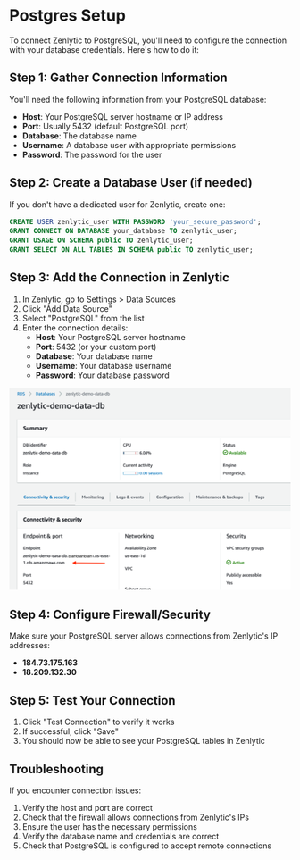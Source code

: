 # Postgres Setup

To connect Zenlytic to PostgreSQL, you'll need to configure the connection with your database credentials. Here's how to do it:

## Step 1: Gather Connection Information

You'll need the following information from your PostgreSQL database:

* **Host**: Your PostgreSQL server hostname or IP address
* **Port**: Usually 5432 (default PostgreSQL port)
* **Database**: The database name
* **Username**: A database user with appropriate permissions
* **Password**: The password for the user

## Step 2: Create a Database User (if needed)

If you don't have a dedicated user for Zenlytic, create one:

```sql
CREATE USER zenlytic_user WITH PASSWORD 'your_secure_password';
GRANT CONNECT ON DATABASE your_database TO zenlytic_user;
GRANT USAGE ON SCHEMA public TO zenlytic_user;
GRANT SELECT ON ALL TABLES IN SCHEMA public TO zenlytic_user;
```

## Step 3: Add the Connection in Zenlytic

1. In Zenlytic, go to Settings > Data Sources
2. Click "Add Data Source"
3. Select "PostgreSQL" from the list
4. Enter the connection details:
   * **Host**: Your PostgreSQL server hostname
   * **Port**: 5432 (or your custom port)
   * **Database**: Your database name
   * **Username**: Your database username
   * **Password**: Your database password

![Postgres Setup 1](../assets/7_data_sources/postgres-setup-1.png)

## Step 4: Configure Firewall/Security

Make sure your PostgreSQL server allows connections from Zenlytic's IP addresses:

* **184.73.175.163**
* **18.209.132.30**

## Step 5: Test Your Connection

1. Click "Test Connection" to verify it works
2. If successful, click "Save"
3. You should now be able to see your PostgreSQL tables in Zenlytic

## Troubleshooting

If you encounter connection issues:

1. Verify the host and port are correct
2. Check that the firewall allows connections from Zenlytic's IPs
3. Ensure the user has the necessary permissions
4. Verify the database name and credentials are correct
5. Check that PostgreSQL is configured to accept remote connections
